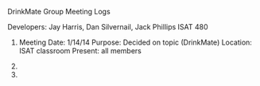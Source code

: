 DrinkMate Group Meeting Logs

Developers: Jay Harris, Dan Silvernail, Jack Phillips
ISAT 480

1. Meeting 
	Date: 1/14/14
	Purpose: Decided on topic (DrinkMate)
	Location: ISAT classroom
	Present: all members

2. 

3. 
